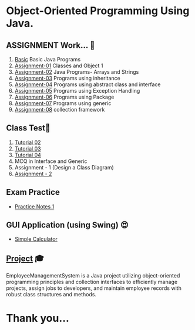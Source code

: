 # Object-Oriented Programming Using Java. 

## ASSIGNMENT Work...  :lab_coat:
1.  [Basic](https://github.com/KKBUGHUNTER/Object-Oriented-Programming-Java/tree/main/Basic) Basic Java Programs <br>
2.  [Assignment-01](https://github.com/KKBUGHUNTER/Object-Oriented-Programming-Java/tree/main/Assignment-1) Classes and Object 1<br> 
3.  [Assignment-02](https://github.com/KKBUGHUNTER/Object-Oriented-Programming-Java/tree/main/Assignment-2) Java Programs- Arrays and Strings <br>
4.  [Assignment-03](https://github.com/KKBUGHUNTER/Object-Oriented-Programming-Java/tree/main/Assignment-3) Programs using inheritance <br>
5.  [Assignment-04](https://github.com/KKBUGHUNTER/Object-Oriented-Programming-Java/tree/main/Assignment-4) Programs using abstract class and interface <br>
6.  [Assignment-05](https://github.com/KKBUGHUNTER/Object-Oriented-Programming-Java/tree/main/Assignment-5) Programs using Exception Handling <br>
7.  [Assignment-06](https://github.com/KKBUGHUNTER/Object-Oriented-Programming-Java/tree/main/Assignment-6) Programs using Package <br>
8.  [Assignment-07](https://github.com/KKBUGHUNTER/Object-Oriented-Programming-Java/tree/main/Assignment-7) Programs using generic <br>
9.  [Assignment-08](https://github.com/KKBUGHUNTER/Object-Oriented-Programming-Java/tree/main/Assignment-8) collection framework <br>

## Class Test:tophat:
1. [Tutorial 02](https://github.com/KKBUGHUNTER/Object-Oriented-Programming-Java/tree/main/Tutorial2)<br>
2. [Tutorial 03](https://github.com/KKBUGHUNTER/Object-Oriented-Programming-Java/tree/main/Tutorial3) <br>
3. [Tutorial 04](https://github.com/KKBUGHUNTER/Object-Oriented-Programming-Java/tree/main/Tutorial4%20Exception%20handling%20and%20generics)<br>
4. MCQ in Interface and Generic
5. Assignment - 1 (Design a Class Diagram)
6. [Assignment - 2](https://github.com/KKBUGHUNTER/Object-Oriented-Programming-Java/blob/main/Assignment-2/test.java)

## Exam Practice
- [Practice Notes 1](https://github.com/KKBUGHUNTER/Object-Oriented-Programming-Java/blob/main/Exam_Notes.md)

## GUI Application (using Swing) 😍
- [Simple Calculator](https://github.com/KKBUGHUNTER/Object-Oriented-Programming-Java/blob/main/Swing%20java%20GUI%20Application/SimpleCalculator.java)<br>

## [Project](https://github.com/KKBUGHUNTER/Object-Oriented-Programming-Java/tree/main/Project_EMS) 🎓
EmployeeManagementSystem is a Java project utilizing object-oriented programming principles and collection interfaces to efficiently manage projects, assign jobs to developers, and maintain employee records with robust class structures and methods.

# Thank you...
